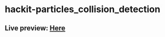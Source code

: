 # hackit-particles_collision_detection

## Live preview: [Here](https://htmlpreview.github.io/?https://github.com/kraack-tech/hackit-particles_collision_detection/blob/main/index.html)